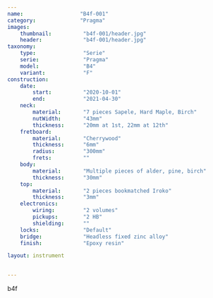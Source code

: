 ```yaml
---
name:                  "B4f-001"
category:              "Pragma"
images:
    thumbnail:          "b4f-001/header.jpg"
    header:             "b4f-001/header.jpg"
taxonomy:
    type:               "Serie"
    serie:              "Pragma"
    model:              "B4"
    variant:            "F"
construction:
    date:
        start:          "2020-10-01"
        end:            "2021-04-30"
    neck:
        material:       "7 pieces Sapele, Hard Maple, Birch"
        nutWidth:       "43mm"
        thickness:      "20mm at 1st, 22mm at 12th"
    fretboard:
        material:       "Cherrywood"
        thickness:      "6mm"  
        radius:         "300mm"
        frets:          ""
    body:
        material:       "Multiple pieces of alder, pine, birch"
        thickness:      "30mm"
    top:
        material:       "2 pieces bookmatched Iroko"
        thickness:      "3mm"
    electronics:
        wiring:         "2 volumes"
        pickups:        "2 HB"
        shielding:      ""
    locks:              "Default"
    bridge:             "Headless fixed zinc alloy"
    finish:             "Epoxy resin"

layout: instrument

        
---
```


b4f